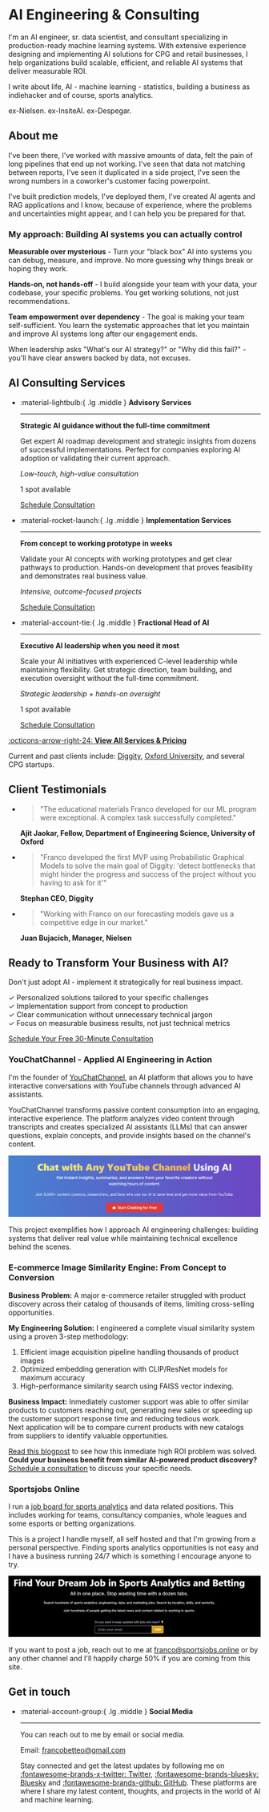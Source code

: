 # AI Engineering & Consulting

I'm an AI engineer, sr. data scientist, and consultant specializing in production-ready machine learning systems. With extensive experience designing and implementing AI solutions for CPG and retail businesses, I help organizations build scalable, efficient, and reliable AI systems that deliver measurable ROI.

I write about life, AI - machine learning - statistics, building a business as indiehacker and of course, sports analytics. 

ex-Nielsen. ex-InsiteAI. ex-Despegar.
<!-- Structured data for SEO -->
<script type="application/ld+json">
{
  "@context": "https://schema.org",
  "@type": "Person",
  "name": "Franco Betteo",
  "url": "https://fbetteo.com",
  "jobTitle": "Data Scientist & AI Consultant",
  "description": "Sr. data scientist, machine learning engineer, and AI generalist with experience in CPG, retail, and sports analytics.",
  "sameAs": [
    "https://x.com/franbetteo",
    "https://github.com/fbetteo",
    "https://bsky.app/profile/franbetteo.bsky.social"
  ]
}
</script>

## About me

I've been there, I've worked with massive amounts of data, felt the pain of long pipelines that end up not working. I've seen that data not matching between reports, I've seen it duplicated in a side project, I've seen the wrong numbers in a coworker's customer facing powerpoint.

I've built prediction models, I've deployed them, I've created AI agents and RAG applications and I know, because of experience, where the problems and uncertainties might appear, and I can help you be prepared for that.

### My approach: Building AI systems you can actually control

**Measurable over mysterious** - Turn your "black box" AI into systems you can debug, measure, and improve. No more guessing why things break or hoping they work.

**Hands-on, not hands-off** - I build alongside your team with your data, your codebase, your specific problems. You get working solutions, not just recommendations.

**Team empowerment over dependency** - The goal is making your team self-sufficient. You learn the systematic approaches that let you maintain and improve AI systems long after our engagement ends.

When leadership asks "What's our AI strategy?" or "Why did this fail?" - you'll have clear answers backed by data, not excuses.

## AI Consulting Services

<div class="grid cards" markdown>

-   :material-lightbulb:{ .lg .middle } __Advisory Services__

    ---

    **Strategic AI guidance without the full-time commitment**
    
    Get expert AI roadmap development and strategic insights from dozens of successful implementations. Perfect for companies exploring AI adoption or validating their current approach.
    
    *Low-touch, high-value consultation*
    
    <span class="availability-tag available">1 spot available</span>
    
    <a href="https://calendar.google.com/calendar/appointments/schedules/AcZssZ0JQSYOeX4y5slQlDYH66ugJq05Yx9Mj2gwfAOam5kfXNTRJZIZZUuJoHT-BsbKS-HgIM7M67ij?gv=true" class="custom-cta-button small" target="_blank">Schedule Consultation</a>

-   :material-rocket-launch:{ .lg .middle } __Implementation Services__

    ---

    **From concept to working prototype in weeks**
    
    Validate your AI concepts with working prototypes and get clear pathways to production. Hands-on development that proves feasibility and demonstrates real business value.
    
    *Intensive, outcome-focused projects*
    
    <a href="https://calendar.google.com/calendar/appointments/schedules/AcZssZ0JQSYOeX4y5slQlDYH66ugJq05Yx9Mj2gwfAOam5kfXNTRJZIZZUuJoHT-BsbKS-HgIM7M67ij?gv=true" class="custom-cta-button small" target="_blank">Schedule Consultation</a>

-   :material-account-tie:{ .lg .middle } __Fractional Head of AI__

    ---

    **Executive AI leadership when you need it most**
    
    Scale your AI initiatives with experienced C-level leadership while maintaining flexibility. Get strategic direction, team building, and execution oversight without the full-time commitment.
    
    *Strategic leadership + hands-on oversight*
    
    <span class="availability-tag available">1 spot available</span>
    
    <a href="https://calendar.google.com/calendar/appointments/schedules/AcZssZ0JQSYOeX4y5slQlDYH66ugJq05Yx9Mj2gwfAOam5kfXNTRJZIZZUuJoHT-BsbKS-HgIM7M67ij?gv=true" class="custom-cta-button small" target="_blank">Schedule Consultation</a>

</div>

[:octicons-arrow-right-24: **View All Services & Pricing**](services.md)

Current and past clients include: [Diggity](https://es.linkedin.com/company/digitty), [Oxford University](https://www.cs.ox.ac.uk/research/ai_ml/index.html), and several CPG startups.

## Client Testimonials

<div class="grid cards" markdown>



-   > "The educational materials Franco developed for our ML program were exceptional. A complex task successfully completed."
    
    **Ajit Jaokar, Fellow, Department of Engineering Science, University of Oxford**

-   > "Franco developed the first MVP using Probabilistic Graphical Models to solve the main goal of Diggity: 'detect bottlenecks that might hinder the progress and success of the project without you having to ask for it'"
    
    **Stephan CEO, Diggity**

-   > "Working with Franco on our forecasting models gave us a competitive edge in our market."
    
    **Juan Bujacich, Manager, Nielsen**

</div>

## Ready to Transform Your Business with AI?

Don't just adopt AI - implement it strategically for real business impact.

<div class="cta-container" markdown>
  <div class="cta-benefits" markdown>
  
  ✓ Personalized solutions tailored to your specific challenges  
  ✓ Implementation support from concept to production  
  ✓ Clear communication without unnecessary technical jargon  
  ✓ Focus on measurable business results, not just technical metrics  
  
  </div>
    <!-- Custom scheduling button -->
  <a href="https://calendar.google.com/calendar/appointments/schedules/AcZssZ0JQSYOeX4y5slQlDYH66ugJq05Yx9Mj2gwfAOam5kfXNTRJZIZZUuJoHT-BsbKS-HgIM7M67ij?gv=true" class="custom-cta-button" target="_blank">Schedule Your Free 30-Minute Consultation</a>
  
  <!-- If you prefer the Google Calendar widget, uncomment this:
  <link href="https://calendar.google.com/calendar/scheduling-button-script.css" rel="stylesheet">
  <script src="https://calendar.google.com/calendar/scheduling-button-script.js" async></script>
  <script>
  (function() {
    var target = document.currentScript;
    window.addEventListener('load', function() {
      calendar.schedulingButton.load({
        url: 'https://calendar.google.com/calendar/appointments/schedules/AcZssZ0JQSYOeX4y5slQlDYH66ugJq05Yx9Mj2gwfAOam5kfXNTRJZIZZUuJoHT-BsbKS-HgIM7M67ij?gv=true',
        color: '#4CAF50', 
        label: "Schedule Your Free 30-Minute Consultation",
        target,
      });
    });
  })();
  </script>
  -->
</div>

### YouChatChannel - Applied AI Engineering in Action

I'm the founder of [YouChatChannel](https://youchatchannel.com), an AI platform that allows you to have interactive conversations with YouTube channels through advanced AI assistants.

YouChatChannel transforms passive content consumption into an engaging, interactive experience. The platform analyzes video content through transcripts and creates specialized AI assistants (LLMs) that can answer questions, explain concepts, and provide insights based on the channel's content.

![YouChatChannel - Chat with YouTube channels through AI Assistants](public/img/youchatchannel_landing_screenshot.png)

This project exemplifies how I approach AI engineering challenges: building systems that deliver real value while maintaining technical excellence behind the scenes.

### E-commerce Image Similarity Engine: From Concept to Conversion

**Business Problem:** A major e-commerce retailer struggled with product discovery across their catalog of thousands of items, limiting cross-selling opportunities.

**My Engineering Solution:** I engineered a complete visual similarity system using a proven 3-step methodology:
1. Efficient image acquisition pipeline handling thousands of product images
2. Optimized embedding generation with CLIP/ResNet models for maximum accuracy
3. High-performance similarity search using FAISS vector indexing.

**Business Impact:** Inmediately customer support was able to offer similar products to customers reaching out, generating new sales or speeding up the customer support response time and reducing tedious work.  
Next application will be to compare current products with new catalogs from suppliers to identify valuable opportunities.

[Read this blogpost](/writing/posts/image-similarity-ecommerce/) to see how  this inmediate high ROI problem was solved.  
**Could your business benefit from similar AI-powered product discovery?** [Schedule a consultation](https://calendar.google.com/calendar/appointments/schedules/AcZssZ0JQSYOeX4y5slQlDYH66ugJq05Yx9Mj2gwfAOam5kfXNTRJZIZZUuJoHT-BsbKS-HgIM7M67ij?gv=true) to discuss your specific needs.


### Sportsjobs Online
I run a [job board for sports analytics](https://sportsjobs.online) and data related positions. This includes working for teams, consultancy companies, whole leagues and some esports or betting organizations.  

This is a project I handle myself, all self hosted and that I'm growing from a personal perspective. Finding sports analytics opportunities is not easy and I have a business running 24/7 which is something I encourage anyone to try.  

![Sportsjobs Online - A job board for sports analytics and data science positions](public/img/sportsjobs_cover.png)

If you want to post a job, reach out to me at franco@sportsjobs.online or by any other channel and I'll happily charge 50% if you are coming from this site.



## Get in touch

<div class="grid cards" markdown>


-   :material-account-group:{ .lg .middle } __Social Media__

    ---

    You can reach out to me by email or social media.

    Email: francobetteo@gmail.com

    Stay connected and get the latest updates by following me on [:fontawesome-brands-x-twitter: Twitter](https://x.com/franbetteo), [:fontawesome-brands-bluesky: Bluesky](https://bsky.app/profile/franbetteo.bsky.social) and [:fontawesome-brands-github: GitHub](https://github.com/fbetteo). These platforms are where I share my latest content, thoughts, and projects in the world of AI and machine learning.

</div>